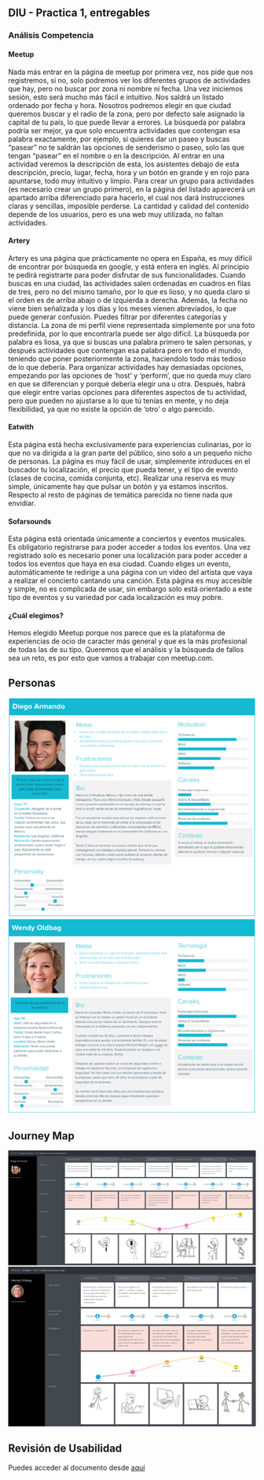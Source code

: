 ## DIU - Practica 1, entregables




### Análisis Competencia

#### Meetup
Nada más entrar en la página de meetup por primera vez, nos pide que nos registremos, si no, solo podremos ver los diferentes grupos de actividades que hay, pero no buscar por zona ni nombre ni fecha. Una vez iniciemos sesión, esto será mucho más fácil e intuitivo. Nos saldrá un listado ordenado por fecha y hora. Nosotros podremos elegir en que ciudad queremos buscar y el radio de la zona, pero por defecto sale asignado la capital de tu país, lo que puede llevar a errores. La búsqueda por palabra podría ser mejor, ya que solo encuentra actividades que contengan esa palabra exactamente, por ejemplo, si quieres dar un paseo y buscas “pasear” no te saldrán las opciones de senderismo o paseo, solo las que tengan “pasear” en el nombre o en la descripción. Al entrar en una actividad veremos la descripción de esta, los asistentes debajo de esta descripción, precio, lugar, fecha, hora y un botón en grande y en rojo para apuntarse, todo muy intuitivo y limpio.
Para crear un grupo para actividades (es necesario crear un grupo primero), en la página del listado aparecerá un apartado arriba diferenciado para hacerlo, el cual nos dará instrucciones claras y sencillas, imposible perderse. 
La cantidad y calidad del contenido depende de los usuarios, pero es una web muy utilizada, no faltan actividades.

#### Artery

Artery es una página que prácticamente no opera en España, es muy difícil de encontrar por búsqueda en google, y está entera en inglés. Al principio te pedirá registrarte para poder disfrutar de sus funcionalidades. Cuando buscas en una ciudad, las actividades salen ordenadas en cuadros en filas de tres, pero no del mismo tamaño, por lo que es lioso, y no queda claro si el orden es de arriba abajo o de izquierda a derecha. Además, la fecha no viene bien señalizada y los días y los meses vienen abreviados, lo que puede generar confusión. Puedes filtrar por diferentes categorías y distancia. La zona de mi perfil viene representada simplemente por una foto predefinida, por lo que encontrarla puede ser algo difícil. 
La búsqueda por palabra es liosa, ya que si buscas una palabra primero te salen personas, y después actividades que contengan esa palabra pero en todo el mundo, teniendo que poner posteriormente la zona, haciendolo todo más tedioso de lo que debería.
Para organizar actividades hay demasiadas opciones, empezando por las opciones de ‘host’ y ‘perform’, que no queda muy claro en que se diferencian y porqué debería elegir una u otra. Después, habrá que elegir entre varias opciones para diferentes aspectos de tu actividad, pero que pueden no ajustarse a lo que tú tenías en mente, y no deja flexibilidad, ya que no existe la opción de ‘otro’ o algo parecido. 

#### Eatwith

Esta página está hecha exclusivamente para experiencias culinarias, por lo que no va dirigida a la gran parte del público, sino solo a un pequeño nicho de personas. La página es muy fácil de usar, simplemente introduces en el buscador tu localización, el precio que pueda tener, y el tipo de evento (clases de cocina, comida conjunta, etc). Realizar una reserva es muy simple, únicamente hay que pulsar un botón y ya estamos inscritos. Respecto al resto de páginas de temática parecida no tiene nada que envidiar.

#### Sofarsounds

Esta página está orientada únicamente a conciertos y eventos musicales. Es obligatorio registrarse para poder acceder a todos los eventos. Una vez registrado solo es necesario poner una localización para poder acceder a todos los eventos que haya en esa ciudad. Cuando eliges un evento, automáticamente te redirige a una página con un video del artista que vaya a realizar el  concierto cantando una canción. Esta página es muy accesible y simple, no es complicada de usar, sin embargo solo está orientado a este tipo de eventos y su variedad por cada localización es muy pobre.

#### ¿Cuál elegimos?

Hemos elegido Meetup porque nos parece que es la plataforma de experiencias de ocio de caracter más general y que es la más profesional de todas las de su tipo. Queremos que el análisis y la búsqueda de fallos sea un reto, es por esto que vamos a trabajar con meetup.com.

## Personas 

![](DiegoArmando.png)
![](WendyOldbag.png)

## Journey Map

![](JourneyMapArmando.png)
![](JourneyMapOldbag.png)

## Revisión de Usabilidad

Puedes acceder al documento desde [aquí](https://github.com/ralesdi/DIU20/blob/master/P1/UsabilityReview.pdf)
